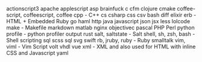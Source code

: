 actionscript3
apache
applescript
asp
brainfuck
c
cfm
clojure
cmake
coffee-script, coffeescript, coffee
cpp - C++
cs
csharp
css
csv
bash
diff
elixir
erb - HTML + Embedded Ruby
go
haml
http
java
javascript
json
jsx
less
lolcode
make - Makefile
markdown
matlab
nginx
objectivec
pascal
PHP
Perl
python
profile - python profiler output
rust
salt, saltstate - Salt
shell, sh, zsh, bash - Shell scripting
sql
scss
sql
svg
swift
rb, jruby, ruby - Ruby
smalltalk
vim, viml - Vim Script
volt
vhdl
vue
xml - XML and also used for HTML with inline CSS and Javascript
yaml